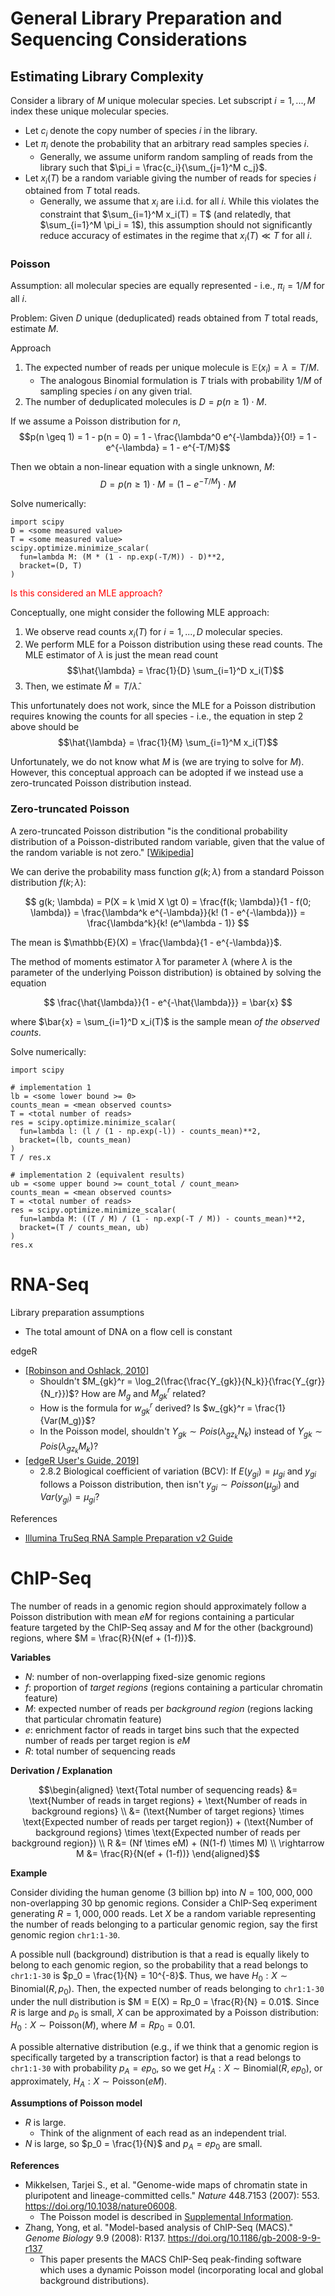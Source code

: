 # General Library Preparation and Sequencing Considerations

## Estimating Library Complexity

Consider a library of $M$ unique molecular species. Let subscript $i = 1, ..., M$ index these unique molecular species.
- Let $c_i$ denote the copy number of species $i$ in the library.
- Let $\pi_i$ denote the probability that an arbitrary read samples species $i$.
  - Generally, we assume uniform random sampling of reads from the library such that $\pi_i = \frac{c_i}{\sum_{j=1}^M c_j}$.
- Let $x_i(T)$ be a random variable giving the number of reads for species $i$ obtained from $T$ total reads.
  - Generally, we assume that $x_i$ are i.i.d. for all $i$. While this violates the constraint that $\sum_{i=1}^M x_i(T) = T$ (and relatedly, that $\sum_{i=1}^M \pi_i = 1$), this assumption should not significantly reduce accuracy of estimates in the regime that $x_i(T) \ll T$ for all $i$.

### Poisson

Assumption: all molecular species are equally represented - i.e., $\pi_i = 1 / M$ for all $i$.

Problem: Given $D$ unique (deduplicated) reads obtained from $T$ total reads, estimate $M$.

Approach
1. The expected number of reads per unique molecule is $\mathbb{E}(x_i) = \lambda = T / M$.
   - The analogous Binomial formulation is $T$ trials with probability $1/M$ of sampling species $i$ on any given trial.
2. The number of deduplicated molecules is $D = p(n \geq 1) \cdot M$.

If we assume a Poisson distribution for $n$,
$$p(n \geq 1) = 1 - p(n = 0) = 1 - \frac{\lambda^0 e^{-\lambda}}{0!} = 1 - e^{-\lambda} = 1 - e^{-T/M}$$

Then we obtain a non-linear equation with a single unknown, $M$:
$$D = p(n \geq 1) \cdot M = (1 - e^{-T/M}) \cdot M$$

Solve numerically:
```{python}
import scipy
D = <some measured value>
T = <some measured value>
scipy.optimize.minimize_scalar(
  fun=lambda M: (M * (1 - np.exp(-T/M)) - D)**2,
  bracket=(D, T)
)
```

<span style="color: red">Is this considered an MLE approach?</span>

Conceptually, one might consider the following MLE approach:
1. We observe read counts $x_i(T)$ for $i = 1, ..., D$ molecular species.
2. We perform MLE for a Poisson distribution using these read counts. The MLE estimator of $\lambda$ is just the mean read count
   $$\hat{\lambda} = \frac{1}{D} \sum_{i=1}^D x_i(T)$$
3. Then, we estimate $\hat{M} = T / \hat{\lambda}$.

This unfortunately does not work, since the MLE for a Poisson distribution requires knowing the counts for all species - i.e., the equation in step 2 above should be
$$\hat{\lambda} = \frac{1}{M} \sum_{i=1}^M x_i(T)$$

Unfortunately, we do not know what $M$ is (we are trying to solve for $M$). However, this conceptual approach can be adopted if we instead use a zero-truncated Poisson distribution instead.

### Zero-truncated Poisson

A zero-truncated Poisson distribution "is the conditional probability distribution of a Poisson-distributed random variable, given that the value of the random variable is not zero." [[Wikipedia](https://en.wikipedia.org/wiki/Zero-truncated_Poisson_distribution)]

We can derive the probability mass function $g(k; \lambda)$ from a standard Poisson distribution $f(k; \lambda)$:

$$
g(k; \lambda)
= P(X = k \mid X \gt 0)
= \frac{f(k; \lambda)}{1 - f(0; \lambda)}
= \frac{\lambda^k e^{-\lambda}}{k! (1 - e^{-\lambda})}
= \frac{\lambda^k}{k! (e^\lambda - 1)}
$$

The mean is $\mathbb{E}(X) = \frac{\lambda}{1 - e^{-\lambda}}$.

The method of moments estimator $\hat{\lambda}$ for parameter $\lambda$ (where $\lambda$ is the parameter of the underlying Poisson distribution) is obtained by solving the equation

$$
\frac{\hat{\lambda}}{1 - e^{-\hat{\lambda}}} = \bar{x}
$$

where $\bar{x} = \sum_{i=1}^D x_i(T)$ is the sample mean *of the observed counts*.

Solve numerically:
```{python}
import scipy

# implementation 1
lb = <some lower bound >= 0>
counts_mean = <mean observed counts>
T = <total number of reads>
res = scipy.optimize.minimize_scalar(
  fun=lambda l: (l / (1 - np.exp(-l)) - counts_mean)**2,
  bracket=(lb, counts_mean)
)
T / res.x

# implementation 2 (equivalent results)
ub = <some upper bound >= count_total / count_mean>
counts_mean = <mean observed counts>
T = <total number of reads>
res = scipy.optimize.minimize_scalar(
  fun=lambda M: ((T / M) / (1 - np.exp(-T / M)) - counts_mean)**2,
  bracket=(T / counts_mean, ub)
)
res.x
```

# RNA-Seq

Library preparation assumptions
- The total amount of DNA on a flow cell is constant

edgeR
- [[Robinson and Oshlack, 2010]](https://doi.org/10.1186/gb-2010-11-3-r25)
  - Shouldn't $M_{gk}^r = \log_2(\frac{\frac{Y_{gk}}{N_k}}{\frac{Y_{gr}}{N_r}})$? How are $M_g$ and $M_{gk}^r$ related?
  - How is the formula for $w_{gk}^r$ derived? Is $w_{gk}^r = \frac{1}{Var(M_g)}$?
  - In the Poisson model, shouldn't $Y_{gk} \sim Pois(\lambda_{gz_k} N_k)$ instead of $Y_{gk} \sim Pois(\lambda_{gz_k} M_k)$?
- [[edgeR User's Guide, 2019]](https://bioconductor.org/packages/release/bioc/vignettes/edgeR/inst/doc/edgeRUsersGuide.pdf)
  - 2.8.2 Biological coefficient of variation (BCV): If $E(y_{gi}) = \mu_{gi}$ and $y_{gi}$ follows a Poisson distribution, then isn't $y_{gi} \sim Poisson(\mu_{gi})$ and $Var(y_{gi}) = \mu_{gi}$?

References
- [Illumina TruSeq RNA Sample Preparation v2 Guide](https://support.illumina.com/content/dam/illumina-support/documents/documentation/chemistry_documentation/samplepreps_truseq/truseqrna/truseq-rna-sample-prep-v2-guide-15026495-f.pdf)

# ChIP-Seq

The number of reads in a genomic region should approximately follow a Poisson
distribution with mean $eM$ for regions containing a particular feature targeted by the ChIP-Seq assay and $M$ for the other (background) regions, where $M = \frac{R}{N(ef + (1-f))}$.

**Variables**
- $N$: number of non-overlapping fixed-size genomic regions
- $f$: proportion of *target regions* (regions containing a particular chromatin feature)
- $M$: expected number of reads per *background region* (regions lacking that particular chromatin feature)
- $e$: enrichment factor of reads in target bins such that the expected number of reads per target region is $eM$
- $R$: total number of sequencing reads

**Derivation / Explanation**

$$\begin{aligned}
\text{Total number of sequencing reads} &= \text{Number of reads in target regions} + \text{Number of reads in background regions} \\
&= (\text{Number of target regions} \times \text{Expected number of reads per target region}) + (\text{Number of background regions} \times \text{Expected number of reads per background region}) \\
R &= (Nf \times eM) + (N(1-f) \times M) \\
\rightarrow M &= \frac{R}{N(ef + (1-f))}
\end{aligned}$$

**Example**

Consider dividing the human genome (3 billion bp) into $N = 100,000,000$ non-overlapping 30 bp genomic regions. Consider a ChIP-Seq experiment generating $R = 1,000,000$ reads. Let $X$ be a random variable representing the number of reads belonging to a particular genomic region, say the first genomic region `chr1:1-30`.

A possible null (background) distribution is that a read is equally likely to belong to each genomic region, so the probability that a read belongs to `chr1:1-30` is $p_0 = \frac{1}{N} = 10^{-8}$. Thus, we have $H_0: X \sim \mathrm{Binomial}(R,p_0)$. Then, the expected number of reads belonging to `chr1:1-30` under the null distribution is $M = E(X) = Rp_0 = \frac{R}{N} = 0.01$. Since $R$ is large and $p_0$ is small, $X$ can be approximated by a Poisson distribution: $H_0: X \sim \mathrm{Poisson}(M)$, where $M = Rp_0 = 0.01$.

A possible alternative distribution (e.g., if we think that a genomic region is specifically targeted by a transcription factor) is that a read belongs to `chr1:1-30` with probability $p_A = ep_0$, so we get $H_A: X \sim \mathrm{Binomial}(R,ep_0)$, or approximately, $H_A: X \sim \mathrm{Poisson}(eM)$.

**Assumptions of Poisson model**
- $R$ is large.
  - Think of the alignment of each read as an independent trial.
- $N$ is large, so $p_0 = \frac{1}{N}$ and $p_A = ep_0$ are small.

**References**
- Mikkelsen, Tarjei S., et al. "Genome-wide maps of chromatin state in pluripotent and lineage-committed cells." *Nature* 448.7153 (2007): 553. https://doi.org/10.1038/nature06008.
  - The Poisson model is described in [Supplemental Information](https://media.nature.com/original/nature-assets/nature/journal/v448/n7153/extref/nature06008-s1.pdf).
- Zhang, Yong, et al. "Model-based analysis of ChIP-Seq (MACS)." *Genome Biology* 9.9 (2008): R137. https://doi.org/10.1186/gb-2008-9-9-r137
  - This paper presents the MACS ChIP-Seq peak-finding software which uses a dynamic Poisson model (incorporating local and global background distributions).